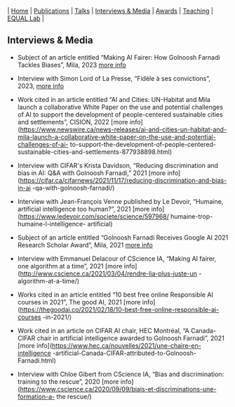 | [Home](index.md) | [Publications](https://scholar.google.com/citations?user=4Vjp6hwAAAAJ&hl=en) | [Talks](talks.md) | [Interviews & Media](news.md) | [Awards](awards.md) | [Teaching](teaching.md) | [EQUAL Lab](student.md) | 

## Interviews & Media

- Subject of an article entitled “Making AI Fairer: How Golnoosh Farnadi Tackles Biases”, Mila, 2023 [more info](https://mila.quebec/en/making-ai-fairer-how-golnoosh-farnadi-tackles-biases/)

- Interview with Simon Lord of La Presse, “Fidèle à ses convictions”, 2023, [more info](https://www.lapresse.ca/affaires/portfolio/2023-02-17/intelligence-artificielle/fidele-a-ses-convictions.php)

- Work cited in an article entitled “AI and Cities: UN-Habitat and Mila launch a collaborative White Paper on the use and potential challenges of AI to support the development of people-centered sustainable cities and settlements”, CISION, 2022 [more info](https://www.newswire.ca/news-releases/ai-and-cities-un-habitat-and-mila-launch-a-collaborative-white-paper-on-the-use-and-potential-challenges-of-ai- to-support-the-development-of-people-centered-sustainable-cities-and-settlements-877938898.html)

- Interview with CIFAR's Krista Davidson, “Reducing discrimination and bias in AI: Q&A with Golnoosh Farnadi,” 2021 [more info](https://cifar.ca/cifarnews/2021/11/17/reducing-discrimination-and-bias-in-ai -qa-with-golnoosh-farnadi/)

- Interview with Jean-François Venne published by Le Devoir, “Humaine, artificial intelligence too human?”, 2021 [more info](https://www.ledevoir.com/societe/science/597968/ humaine-trop- humaine-l-intelligence- artificial)

- Subject of an article entitled “Golnoosh Farnadi Receives Google AI 2021 Research Scholar Award”, Mila, 2021 [more info](https://mila.quebec/en/golnoosh-farnadi-receives-google-ai-2021-research-scholar-award/)

- Interview with Emmanuel Delacour of CScience IA, “Making AI fairer, one algorithm at a time”, 2021 [more info](http://www.cscience.ca/2021/03/04/rendre-lia-plus-juste-un -algorithm-at-a-time/)

- Works cited in an article entitled “10 best free online Responsible AI courses in 2021”, The good AI, 2021 [more info](https://thegoodai.co/2021/02/18/10-best-free-online-responsible-ai-courses -in-2021/)

- Work cited in an article on CIFAR AI chair, HEC Montréal, “A Canada-CIFAR chair in artificial intelligence awarded to Golnoosh Farnadi”, 2021 [more info](https://www.hec.ca/nouvelles/2021/une-chaire-en-intelligence -artificial-Canada-CIFAR-attributed-to-Golnoosh-Farnadi.html)

- Interview with Chloe Gibert from CScience IA, “Bias and discrimination: training to the rescue”, 2020 [more info](https://www.cscience.ca/2020/09/09/biais-et-discriminations-une-formation-a- the rescue/)

